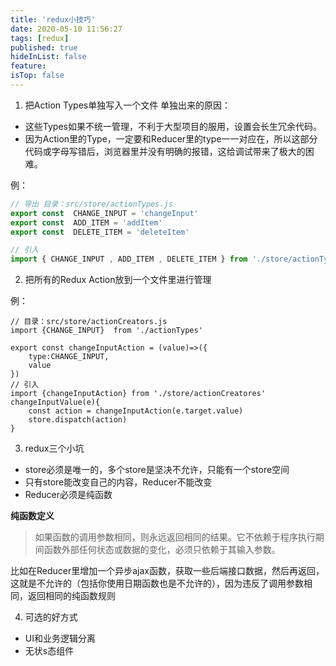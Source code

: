 ```yaml
---
title: 'redux小技巧'
date: 2020-05-10 11:56:27
tags: [redux]
published: true
hideInList: false
feature: 
isTop: false
---
```

1. 把Action Types单独写入一个文件
单独出来的原因：

- 这些Types如果不统一管理，不利于大型项目的服用，设置会长生冗余代码。
- 因为Action里的Type，一定要和Reducer里的type一一对应在，所以这部分代码或字母写错后，浏览器里并没有明确的报错，这给调试带来了极大的困难。

例：


```js
// 导出 目录：src/store/actionTypes.js
export const  CHANGE_INPUT = 'changeInput'
export const  ADD_ITEM = 'addItem'
export const  DELETE_ITEM = 'deleteItem'

// 引入
import { CHANGE_INPUT , ADD_ITEM , DELETE_ITEM } from './store/actionTypes'
```

2. 把所有的Redux Action放到一个文件里进行管理

例：


```
// 目录：src/store/actionCreators.js
import {CHANGE_INPUT}  from './actionTypes'

export const changeInputAction = (value)=>({
    type:CHANGE_INPUT,
    value
})
// 引入
import {changeInputAction} from './store/actionCreatores'
changeInputValue(e){
    const action = changeInputAction(e.target.value)
    store.dispatch(action)
}
```


3. redux三个小坑

- store必须是唯一的，多个store是坚决不允许，只能有一个store空间
- 只有store能改变自己的内容，Reducer不能改变
- Reducer必须是纯函数

**纯函数定义**
>如果函数的调用参数相同，则永远返回相同的结果。它不依赖于程序执行期间函数外部任何状态或数据的变化，必须只依赖于其输入参数。


比如在Reducer里增加一个异步ajax函数，获取一些后端接口数据，然后再返回，这就是不允许的（包括你使用日期函数也是不允许的），因为违反了调用参数相同，返回相同的纯函数规则


4. 可选的好方式
- UI和业务逻辑分离
- 无状s态组件